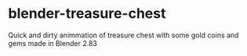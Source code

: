 # blender-treasure-chest
Quick and dirty animmation of treasure chest with some gold coins and gems made in Blender 2.83
